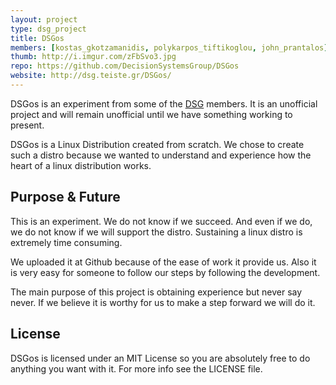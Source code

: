 ```yaml
---
layout: project
type: dsg_project
title: DSGos
members: [kostas_gkotzamanidis, polykarpos_tiftikoglou, john_prantalos]
thumb: http://i.imgur.com/zFbSvo3.jpg
repo: https://github.com/DecisionSystemsGroup/DSGos
website: http://dsg.teiste.gr/DSGos/
---
```

DSGos is an experiment from some of the [DSG](http://dsg.teiste.gr/) members. It
is an unofficial project and will remain unofficial until we have something
working to present.

DSGos is a Linux Distribution created from scratch. We chose to create such a
distro because we wanted to understand and experience how the heart of a linux
distribution works.

## Purpose & Future
This is an experiment. We do not know if we succeed. And even if we do, we do
not know if we will support the distro. Sustaining a linux distro is extremely
time consuming.

We uploaded it at Github because of the ease of work it provide us. Also it is
very easy for someone to follow our steps by following the development.

The main purpose of this project is obtaining experience but never say never. If
we believe it is worthy for us to make a step forward we will do it.

## License
DSGos is licensed under an MIT License so you are absolutely free to do anything
you want with it. For more info see the LICENSE file.
